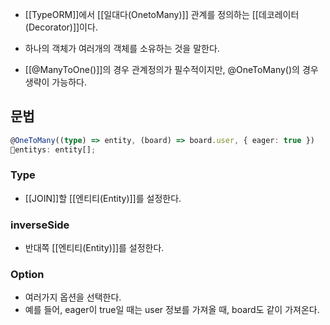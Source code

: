 - [[TypeORM]]에서 [[일대다(OnetoMany)]] 관계를 정의하는 [[데코레이터(Decorator)]]이다.

- 하나의 객체가 여러개의 객체를 소유하는 것을 말한다.

- [[@ManyToOne()]]의 경우 관계정의가 필수적이지만, @OneToMany()의 경우 생략이 가능하다.


## 문법


```ts
@OneToMany((type) => entity, (board) => board.user, { eager: true })  
entitys: entity[];
```

### Type

- [[JOIN]]할 [[엔티티(Entity)]]를 설정한다.
### inverseSide

- 반대쪽 [[엔티티(Entity)]]를 설정한다.

### Option

- 여러가지 옵션을 선택한다. 
- 예를 들어, eager이 true일 때는 user 정보를 가져올 때, board도 같이 가져온다.


